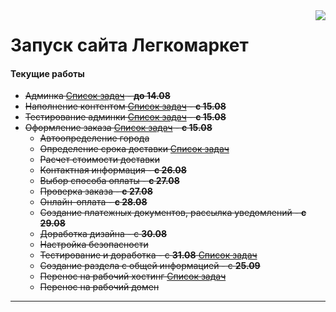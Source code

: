 <img align="right" src="http://dev.legko.marketing/static/images/logo.png" />

Запуск сайта Легкомаркет
===

#### Текущие работы
- ~~Админка [Список задач](https://github.com/springhead-su/presswall/issues/9) - **до 14.08**~~
- ~~Наполнение контентом [Список задач](https://github.com/springhead-su/presswall/issues/22) - **с 15.08**~~
- ~~Тестирование админки [Список задач](https://github.com/springhead-su/presswall/issues/18) - **с 15.08**~~
- ~~Оформление заказа [Список задач](https://github.com/springhead-su/presswall/issues/12) - **с 15.08**~~
  - ~~Автоопределение города~~
  - ~~Определение срока доставки [Список задач](https://github.com/springhead-su/presswall/issues/5)~~
  - ~~Расчет стоимости доставки~~
  - ~~Контактная информация - **с 26.08**~~
  - ~~Выбор способа оплаты - **с 27.08**~~
  - ~~Проверка заказа - **с 27.08**~~
  - ~~Онлайн-оплата - **с 28.08**~~
  - ~~Создание платежных документов, рассылка уведомлений - **с 29.08**~~
  - ~~Доработка дизайна - с **30.08**~~
  - ~~Настройка безопасности~~
  - ~~Тестирование и доработка - с **31.08** [Список задач](https://github.com/springhead-su/presswall/issues)~~
  - ~~Создание раздела с общей информацией - с **25.09**~~
  - ~~Перенос на рабочий хостинг [Список задач](https://github.com/springhead-su/presswall/issues/24)~~
  - ~~Перенос на рабочий домен~~
---
